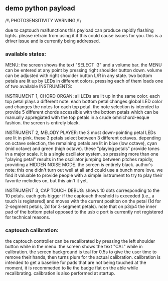 ## demo python payload

/!\ PHOTOSENSITIVITY WARNING /!\

due to captouch malfunctions this payload can produce rapidly flashing lights. please refrain from using it if this could cause issues for you. this is a driver issue and is currently being addressed.

### available states:

MENU: the screen shows the text "SELECT :3" and a volume bar. the MENU can be entered at any point by pressing right shoulder button down. volume can be adjusted with right shoulder button L/R in any state. two bottom petals are lit up by LEDs in different colors. pressing each of them loads one of two available INSTRUMENTS:

INSTRUMENT 1, CHORD ORGAN: all LEDs are lit up in the same color. each top petal plays a different note. each bottom petal changes global LED color and changes the notes for each top petal. the note selection is intended to provide 5 different chords accessible with the bottom petals which can be manually appregiated with the top petals in a crude omnichord-esque fashion. the screen is entirely black.

INSTRUMENT 2, MELODY PLAYER: the 3 most down-pointing petal LEDs are lit in pink. these 3 petals select between 3 different octaves. depending on octave selection, the remaining petals are lit in blue (low octave), cyan (mid octave) and green (high octave). these "playing petals" provide tones in a major scale. it is a single oscillator system, so pressing more than one "playing petal" results in the oscillator jumping between pitches rapidly, providing a HIDDEN NOISE MODE. the screen is entirely black. author's note: this one didn't turn out well at all and could use a bunch more love. we find it valuable to provide people with a simple instrument to try to play their favorite melodies on, but this ain't it yet.

INSTRUMENT 3, CAP TOUCH DEBUG: shows 10 dots corresponding to the 10 petals. each gets bigger if the captouch threshold is exceeded (i.e., a touch is registered) and moves with the current position on the petal (1d for 2-segment petals, 2d for 3-segment petals). note that on p3/p4 the inner pad of the bottom petal opposed to the usb c port is currently not registered for technical reasons.

### captouch calibration:

the captouch controller can be recalibrated by pressing the left shoulder button while in the menu. the screen shows the text "CAL" while in calibration. the screen background is teal for 0.5s to give the user time to remove their hands, then turns plum for the actual calibration. calibration is intended to get a baseline for pads that are not being touched at the moment, it is recommeded to lie the badge flat on the able while recalibrating. calibration is also performed at startup. 
